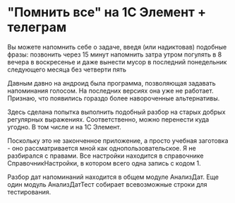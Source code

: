 # "Помнить все" на 1С Элемент + телеграм

Вы можете напомнить себе о задаче, введя (или надиктовав) подобные фразы:
позвонить через 15 минут
напомнить затра утром 
погулять в 8 вечера в воскресенье
и даже 
вынести мусор в последний понедельник следующего месяца без четверти пять

Давным давно на андроид была программа, позволяющая задавать напоминания голосом. 
На последних версиях она уже не работает. Признаю, что появились гораздо более навороченные альтернативы. 

Здесь сделана попытка выполнить подобный разбор на старых добрых регулярных выражениях. 
Соответственно, можно перенести куда угодно. В том числе и на 1С Элемент.

Поскольку это не законченное приложение, а просто учебная заготовка - оно 
рассматривается мной как однопользовательское. Я не разбирался с правами. 
Все настройки находится в справочнике СправочникНастройки, в котором всего одна запись с кодом 1.

Разбор дат напоминаний находится в общем модуле АнализДат. Еще один модуль АнализДатТест собирает всевозможные строки для тестирования.
 

